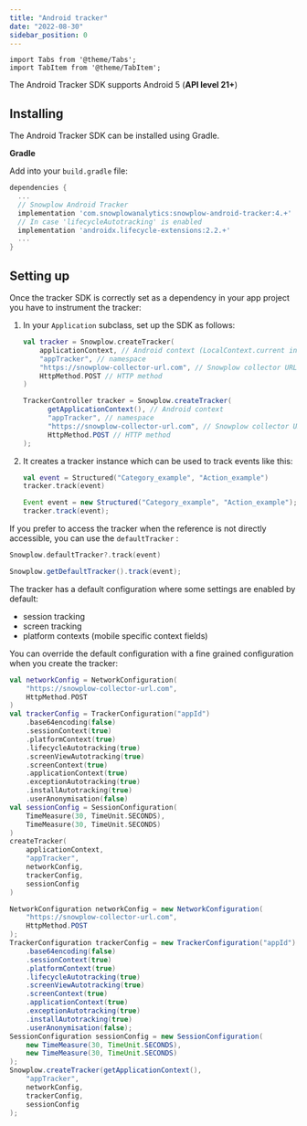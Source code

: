 ```yaml
---
title: "Android tracker"
date: "2022-08-30"
sidebar_position: 0
---
```


```mdx-code-block
import Tabs from '@theme/Tabs';
import TabItem from '@theme/TabItem';
```

The Android Tracker SDK supports Android 5 (**API level 21+**)

## Installing

The Android Tracker SDK can be installed using Gradle.

**Gradle**

Add into your `build.gradle` file:

```gradle
dependencies {
  ...
  // Snowplow Android Tracker
  implementation 'com.snowplowanalytics:snowplow-android-tracker:4.+'
  // In case 'lifecycleAutotracking' is enabled
  implementation 'androidx.lifecycle-extensions:2.2.+'
  ...
}
```

## Setting up

Once the tracker SDK is correctly set as a dependency in your app project you have to instrument the tracker:

1. In your `Application` subclass, set up the SDK as follows:

    <Tabs groupId="platform" queryString>
      <TabItem value="android" label="Android (Kotlin)">

    ```kotlin
    val tracker = Snowplow.createTracker(
        applicationContext, // Android context (LocalContext.current in Compose apps)
        "appTracker", // namespace
        "https://snowplow-collector-url.com", // Snowplow collector URL
        HttpMethod.POST // HTTP method
    )
    ```

      </TabItem>
      <TabItem value="android-java" label="Android (Java)">

    ```java
    TrackerController tracker = Snowplow.createTracker(
          getApplicationContext(), // Android context
          "appTracker", // namespace
          "https://snowplow-collector-url.com", // Snowplow collector URL
          HttpMethod.POST // HTTP method
    );
    ```

      </TabItem>
    </Tabs>


2. It creates a tracker instance which can be used to track events like this:
  
    <Tabs groupId="platform" queryString>
      <TabItem value="android" label="Android (Kotlin)">
 
   ```kotlin
   val event = Structured("Category_example", "Action_example")
   tracker.track(event)
   ```
  
      </TabItem>
      <TabItem value="android-java" label="Android (Java)"> 

   ```java
   Event event = new Structured("Category_example", "Action_example");
   tracker.track(event);
   ```

      </TabItem>
    </Tabs>


If you prefer to access the tracker when the reference is not directly accessible, you can use the `defaultTracker` :

<Tabs groupId="platform" queryString>
  <TabItem value="android" label="Android (Kotlin)">

```kotlin
Snowplow.defaultTracker?.track(event)
```
  
</TabItem>
<TabItem value="android-java" label="Android (Java)">

```java
Snowplow.getDefaultTracker().track(event);
```

  </TabItem>
</Tabs>

The tracker has a default configuration where some settings are enabled by default:

- session tracking
- screen tracking
- platform contexts (mobile specific context fields)

You can override the default configuration with a fine grained configuration when you create the tracker:

<Tabs groupId="platform" queryString>
  <TabItem value="android" label="Android (Kotlin)">

```kotlin
val networkConfig = NetworkConfiguration(
    "https://snowplow-collector-url.com",
    HttpMethod.POST
)
val trackerConfig = TrackerConfiguration("appId")
    .base64encoding(false)
    .sessionContext(true)
    .platformContext(true)
    .lifecycleAutotracking(true)
    .screenViewAutotracking(true)
    .screenContext(true)
    .applicationContext(true)
    .exceptionAutotracking(true)
    .installAutotracking(true)
    .userAnonymisation(false)
val sessionConfig = SessionConfiguration(
    TimeMeasure(30, TimeUnit.SECONDS),
    TimeMeasure(30, TimeUnit.SECONDS)
)
createTracker(
    applicationContext,
    "appTracker",
    networkConfig,
    trackerConfig,
    sessionConfig
)
```

</TabItem>
<TabItem value="android-java" label="Android (Java)">

```java
NetworkConfiguration networkConfig = new NetworkConfiguration(
    "https://snowplow-collector-url.com",
    HttpMethod.POST
);
TrackerConfiguration trackerConfig = new TrackerConfiguration("appId")
    .base64encoding(false)
    .sessionContext(true)
    .platformContext(true)
    .lifecycleAutotracking(true)
    .screenViewAutotracking(true)
    .screenContext(true)
    .applicationContext(true)
    .exceptionAutotracking(true)
    .installAutotracking(true)
    .userAnonymisation(false);
SessionConfiguration sessionConfig = new SessionConfiguration(
    new TimeMeasure(30, TimeUnit.SECONDS),
    new TimeMeasure(30, TimeUnit.SECONDS)
);
Snowplow.createTracker(getApplicationContext(),
    "appTracker",
    networkConfig,
    trackerConfig,
    sessionConfig
);
```

  </TabItem>
</Tabs>
